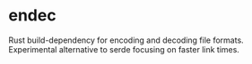# endec
Rust build-dependency for encoding and decoding file formats.  Experimental alternative to serde focusing on faster link times.
